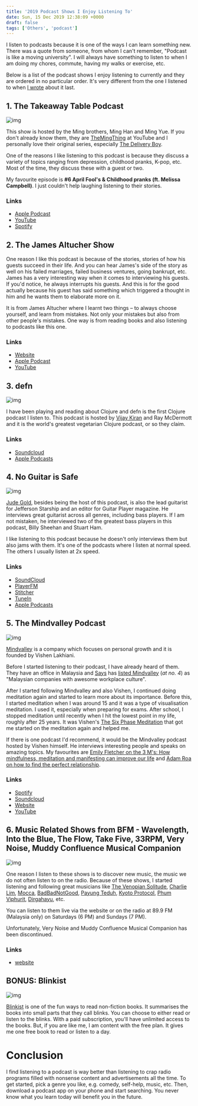 ```yaml
---
title: '2019 Podcast Shows I Enjoy Listening To'
date: Sun, 15 Dec 2019 12:38:09 +0000
draft: false
tags: ['Others', 'podcast']
---
```


I listen to podcasts because it is one of the ways I can learn something new. There was a quote from someone, from whom I can't remember, "Podcast is like a moving university". I will always have something to listen to when I am doing my chores, commute, having my walks or exercise, etc.

Below is a list of the podcast shows I enjoy listening to currently and they are ordered in no particular order. It's very different from the one I listened to when [I wrote](https://alvinsim.wordpress.com/2013/02/06/podcast-i-listen/) about it last.

1\. The Takeaway Table Podcast
------------------------------

![img](/images/podcasts-theTakeawayTablePodcast.jpg)

This show is hosted by the Ming brothers, Ming Han and Ming Yue. If you don't already know them, they are [TheMingThing](https://www.youtube.com/user/dmingthing) at YouTube and I personally love their original series, especially [The Delivery Boy](https://www.youtube.com/watch?v=CQJ4Ia218f4&list=PLkXcPfMf1r1JycCET2cmK13N69Bz_mh6e).

One of the reasons I like listening to this podcast is because they discuss a variety of topics ranging from depression, childhood pranks, K-pop, etc. Most of the time, they discuss these with a guest or two.

My favourite episode is **#6 April Fool's & Childhood pranks (ft. Melissa Campbell)**. I just couldn't help laughing listening to their stories.

### Links

*   [Apple Podcast](https://podcasts.apple.com//podcast/the-takeaway-table-podcast/id1454480682)
*   [YouTube](https://www.youtube.com/playlist?list=PLze0QnCvJVwXK5WwXAnLq2Xq52UxyGYA-)
*   [Spotify](https://open.spotify.com/show/0vesb2drFmZgMrHp3vd0uB)

2\. The James Altucher Show
---------------------------

One reason I like this podcast is because of the stories, stories of how his guests succeed in their life. And you can hear James's side of the story as well on his failed marriages, failed business ventures, going bankrupt, etc. James has a very interesting way when it comes to interviewing his guests. If you'd notice, he always interrupts his guests. And this is for the good actually because his guest has said something which triggered a thought in him and he wants them to elaborate more on it.

It is from James Altucher where I learnt two things – to always choose yourself, and learn from mistakes. Not only your mistakes but also from other people's mistakes. One way is from reading books and also listening to podcasts like this one.

### Links

*   [Website](https://jamesaltucher.com/podcasts/)
*   [Apple Podcast](https://podcasts.apple.com/us/podcast/the-james-altucher-show/id794030859)
*   [YouTube](https://www.youtube.com/channel/UCRQlx2klE_aNrPhz2OyKRdg)

3\. defn
--------

![img](/images/podcasts-defn.jpg)

I have been playing and reading about Clojure and defn is the first Clojure podcast I listen to. This podcast is hosted by [Vijay Kiran](http://vijaykiran.com/) and Ray McDermott and it is the world's greatest vegetarian Clojure podcast, or so they claim.

### Links

*   [Soundcloud](https://soundcloud.com/defn-771544745)
*   [Apple Podcasts](https://podcasts.apple.com/us/podcast/defn/id1114899563)

4\. No Guitar is Safe
---------------------

![img](/images/podcasts-noGuitarIsSafe.jpg)

[Jude Gold](http://judegold.com/), besides being the host of this podcast, is also the lead guitarist for Jefferson Starship and an editor for Guitar Player magazine. He interviews great guitarist across all genres, including bass players. If I am not mistaken, he interviewed two of the greatest bass players in this podcast, Billy Sheehan and Stuart Ham.

I like listening to this podcast because he doesn't only interviews them but also jams with them. It's one of the podcasts where I listen at normal speed. The others I usually listen at 2x speed.

### Links

*   [SoundCloud](https://soundcloud.com/guitar-player-magazine)
*   [PlayerFM](https://player.fm/series/no-guitar-is-safe)
*   [Stitcher](https://www.stitcher.com/podcast/revolver-magazine/no-guitar-is-safe)
*   [TuneIn](https://tunein.com/podcasts/Music-Talk/No-Guitar-Is-Safe-p767771/)
*   [Apple Podcasts](https://podcasts.apple.com/us/podcast/no-guitar-is-safe/id1020669587)

5\. The Mindvalley Podcast
--------------------------

![img](/images/podcasts-mindvalley.png)

[Mindvalley](https://mindvalley.com/) is a company which focuses on personal growth and it is founded by Vishen Lakhiani.

Before I started listening to their podcast, I have already heard of them. They have an office in Malaysia and [Says](https://says.com/my) has [listed Mindvalley](https://says.com/my/lifestyle/best-company-culture-malaysia) (_at no. 4_) as "Malaysian companies with awesome workplace culture".

After I started following Mindvalley and also Vishen, I continued doing meditation again and started to learn more about its importance. Before this, I started meditation when I was around 15 and it was a type of visualisation meditation. I used it, especially when preparing for exams. After school, I stopped meditation until recently when I hit the lowest point in my life, roughly after 25 years. It was Vishen's [The Six Phase Meditation](https://www.youtube.com/watch?v=EaRu14P9H84) that got me started on the meditation again and helped me.

If there is one podcast I'd recommend, it would be the Mindvalley podcast hosted by Vishen himself. He interviews interesting people and speaks on amazing topics. My favourites are [Emily Fletcher on the 3 M's: How mindfulness, meditation and manifesting can improve our life](https://soundcloud.com/user-692283923-293518318/emily-fletcher-on-the-3-ms-how) and [Adam Roa on how to find the perfect relationship](https://soundcloud.com/user-692283923-293518318/adam-roa-on-how-to-find-the).

### Links

*   [Spotify](https://open.spotify.com/show/33x8LqNwzBthoVa3im6NdO?si=cVrg5sV0RlqEguDtigNPIA)
*   [Soundcloud](https://soundcloud.com/user-692283923-293518318)
*   [Website](https://www.mindvalley.com)
*   [YouTube](https://www.youtube.com/mindvalley/)

6\. Music Related Shows from BFM - Wavelength, Into the Blue, The Flow, Take Five, 33RPM, Very Noise, Muddy Confluence Musical Companion
----------------------------------------------------------------------------------------------------------------------------------------

![img](/images/bfm-logo.jpg)

One reason I listen to these shows is to discover new music, the music we do not often listen to on the radio. Because of these shows, I started listening and following great musicians like [The Venopian Solitude](https://www.thevenopiansolitude.com/), [Charlie Lim](https://www.youtube.com/user/wherewascharlie), [Mocca](https://www.youtube.com/channel/UCUXsAnSwGqc1uEvlOBz2GBA), [BadBadNotGood](http://badbadnotgood.com/), [Payung Teduh](https://www.youtube.com/channel/UCBywlDxyIrjDqhE0U3zZvig), [Kyoto Protocol](https://www.kyotoband.com/), [Phum Viphurit](https://www.youtube.com/channel/UCqss9YQhKnV_1ekC347ckDw), [Dirgahayu](https://www.youtube.com/drghy), etc.

You can listen to them live via the website or on the radio at 89.9 FM (Malaysia only) on Saturdays (6 PM) and Sundays (7 PM).

Unfortunately, Very Noise and Muddy Confluence Musical Companion has been discontinued.

### Links

*   [website](https://www.bfm.my/)

BONUS: Blinkist
---------------

![img](/images/podcasts-blinkist.png)

[Blinkist](https://www.blinkist.com/) is one of the fun ways to read non-fiction books. It summarises the books into small parts that they call blinks. You can choose to either read or listen to the blinks. With a paid subscription, you'll have unlimited access to the books. But, if you are like me, I am content with the free plan. It gives me one free book to read or listen to a day.

Conclusion
==========

I find listening to a podcast is way better than listening to crap radio programs filled with nonsense content and advertisements all the time. To get started, pick a genre you like, e.g. comedy, self-help, music, etc. Then, download a podcast app on your phone and start searching. You never know what you learn today will benefit you in the future.
